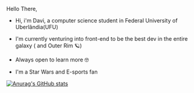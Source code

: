 Hello There,

- Hi, i'm Davi, a computer science student in Federal University of Uberlãndia(UFU)
- I'm currently venturing into front-end to be the best dev in the entire galaxy ( and Outer Rim 🪐)

- Always open to learn more 🤓

- I'm a Star Wars and E-sports fan

[![Anurag's GitHub stats](https://github-readme-stats.vercel.app/api?username=DaviLacerda)](https://github.com/anuraghazra/github-readme-stats)

